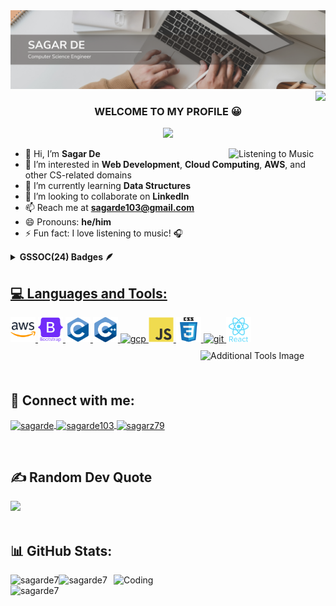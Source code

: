 <img src="https://github.com/sagarde7/sagarde7/blob/main/Github%20Banner.png">
<img align="right" src="https://visitcount.itsvg.in/api?id=SagarDe7&icon=5&color=1" />
<br>

<h3 align="center">WELCOME TO MY PROFILE 😀</h3>

<p align="center">
  <img src="https://readme-typing-svg.demolab.com/?lines=Hi+There+👋;My+Name+Is+Sagar+De+👨‍💻;Do+Check+Out+My+Projects+🚀&font=Righteous&size=35&center=true&vCenter=true&width=580&height=70&duration=3000&pause=500" >
</p>

<img align="right" alt="Listening to Music" width="155" src="https://media.tenor.com/ii_OGSfl2R0AAAAi/narseh-narseh-streaming.gif">

- 👋 Hi, I’m **Sagar De**
- 👀 I’m interested in **Web Development**, **Cloud Computing**, **AWS**, and other CS-related domains
- 🌱 I’m currently learning **Data Structures**
- 💞️ I’m looking to collaborate on **LinkedIn**
- 📫 Reach me at **sagarde103@gmail.com**
- 😄 Pronouns: **he/him**
- ⚡ Fun fact: I love listening to music! 🎧

<details>	
 <summary><b>GSSOC(24) Badges 🪶</b></summary><br>
<div style='display:flex; align-items:center; gap: 10px;' align='center'><a href="https://gssoc.girlscript.tech/leaderboard">
<img src="https://raw.githubusercontent.com/GSSoC24/Postman-Challenge/main/docs/assets/Postman%20White.png" width="100px" height="100px" />
  <img src="https://raw.githubusercontent.com/GSSoC24/Postman-Challenge/main/docs/assets/1.png" width="100px" height="100px" />

</div>
</details>


## 💻 Languages and Tools:
<p align="left">
  <a href="https://aws.amazon.com" target="_blank" rel="noreferrer">
    <img src="https://raw.githubusercontent.com/devicons/devicon/master/icons/amazonwebservices/amazonwebservices-original-wordmark.svg" alt="aws" width="40" height="40"/>
  </a>
  <a href="https://getbootstrap.com" target="_blank" rel="noreferrer">
    <img src="https://raw.githubusercontent.com/devicons/devicon/master/icons/bootstrap/bootstrap-plain-wordmark.svg" alt="bootstrap" width="40" height="40"/>
  </a>
  <a href="https://www.cprogramming.com/" target="_blank" rel="noreferrer">
    <img src="https://raw.githubusercontent.com/devicons/devicon/master/icons/c/c-original.svg" alt="c" width="40" height="40"/>
  </a>
  <a href="https://www.w3schools.com/cpp/" target="_blank" rel="noreferrer">
    <img src="https://raw.githubusercontent.com/devicons/devicon/master/icons/cplusplus/cplusplus-original.svg" alt="cplusplus" width="40" height="40"/>
  </a>
  <a href="https://cloud.google.com" target="_blank" rel="noreferrer">
    <img src="https://www.vectorlogo.zone/logos/google_cloud/google_cloud-icon.svg" alt="gcp" width="40" height="40"/>
  </a>
  <a href="https://developer.mozilla.org/en-US/docs/Web/JavaScript" target="_blank" rel="noreferrer">
    <img src="https://raw.githubusercontent.com/devicons/devicon/master/icons/javascript/javascript-original.svg" alt="javascript" width="40" height="40"/>
  </a>
  <a href="https://www.w3schools.com/css/" target="_blank" rel="noreferrer"> 
    <img src="https://raw.githubusercontent.com/devicons/devicon/master/icons/css3/css3-original-wordmark.svg" alt="css3" width="40" height="40"/> 
  </a> 
  <a href="https://git-scm.com/" target="_blank" rel="noreferrer"> 
    <img src="https://www.vectorlogo.zone/logos/git-scm/git-scm-icon.svg" alt="git" width="40" height="40"/> 
  </a> 
  <a href="https://reactjs.org/" target="_blank" rel="noreferrer"> 
    <img src="https://raw.githubusercontent.com/devicons/devicon/master/icons/react/react-original-wordmark.svg" alt="react" width="40" height="40"/> 
  </a> 
  <img src="https://camo.githubusercontent.com/5119ee303e5e49cdf23def653b737bede0da49a859a34714d62d9ab518afbbb2/68747470733a2f2f63646e2e6472696262626c652e636f6d2f75736572732f313136323037372f73637265656e73686f74732f333834383931342f70726f6772616d6d65722e676966" width="200" height="150" alt="Additional Tools Image" style="margin: 10px 0;" align="right"/>
</p>

<br/><br/>



## 🔗 Connect with me:
<p align="left">
  <a href="https://linkedin.com/in/sagarde" target="blank">
    <img align="center" src="https://raw.githubusercontent.com/rahuldkjain/github-profile-readme-generator/master/src/images/icons/Social/linked-in-alt.svg" alt="sagarde" height="30" width="40" />
  </a>
  <a href="https://www.hackerrank.com/sagarde103" target="blank">
    <img align="center" src="https://raw.githubusercontent.com/rahuldkjain/github-profile-readme-generator/master/src/images/icons/Social/hackerrank.svg" alt="sagarde103" height="30" width="40" />
  </a>
  <a href="https://auth.geeksforgeeks.org/user/sagarz79" target="blank">
    <img align="center" src="https://raw.githubusercontent.com/rahuldkjain/github-profile-readme-generator/master/src/images/icons/Social/geeks-for-geeks.svg" alt="sagarz79" height="30" width="40" />
  </a>
</p>

<br/>

## ✍️ Random Dev Quote
![](https://quotes-github-readme.vercel.app/api?type=horizontal&theme=radical)<br/><br/>


## 📊 GitHub Stats:
<img align="right" alt="Coding" width="339" src="https://steamuserimages-a.akamaihd.net/ugc/1661224712069230981/BFD6A13BBBF6F1A2A7FA6A6DA961E0700E98660A/?imw=1024&imh=576&ima=fit&impolicy=Letterbox&imcolor=%23000000&letterbox=true">

<img align="left" src="https://github-readme-stats.vercel.app/api?username=sagarde7&theme=blue-green&show_icons=true&locale=en" alt="sagarde7" />
<img align="left" src="https://github-readme-streak-stats.herokuapp.com/?user=sagarde7&theme=blue-green" alt="sagarde7" />
<img align="left" src="https://github-readme-stats.vercel.app/api/top-langs?username=sagarde7&theme=blue-green&show_icons=true&locale=en&layout=compact" alt="sagarde7" />
</p>
